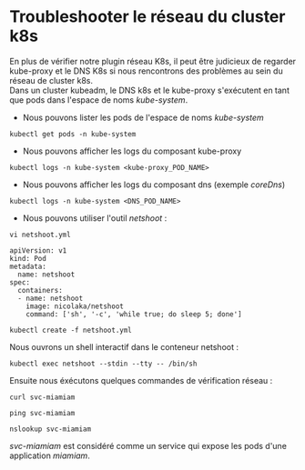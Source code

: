# Troubleshooter le réseau du cluster k8s
En plus de vérifier notre plugin réseau K8s, il peut être judicieux de regarder kube-proxy et le DNS K8s si nous rencontrons des problèmes au sein du réseau de cluster k8s.<br>
Dans un cluster kubeadm, le DNS k8s et le kube-proxy s'exécutent en tant que pods dans l'espace de noms *kube-system*.
<br>

- Nous pouvons lister les pods de l'espace de noms *kube-system*
```
kubectl get pods -n kube-system
``` 

- Nous pouvons afficher les logs du composant kube-proxy
```
kubectl logs -n kube-system <kube-proxy_POD_NAME>
```

- Nous pouvons afficher les logs du composant dns (exemple *coreDns*)
```
kubectl logs -n kube-system <DNS_POD_NAME>
```

- Nous pouvons utiliser l'outil *netshoot* :
```
vi netshoot.yml
```

```
apiVersion: v1
kind: Pod
metadata:
  name: netshoot
spec:
  containers:
  - name: netshoot
    image: nicolaka/netshoot
    command: ['sh', '-c', 'while true; do sleep 5; done']
```

```
kubectl create -f netshoot.yml
```

Nous ouvrons un shell interactif dans le conteneur netshoot :
```
kubectl exec netshoot --stdin --tty -- /bin/sh
```

Ensuite nous éxécutons quelques commandes de vérification réseau :
```
curl svc-miamiam

ping svc-miamiam

nslookup svc-miamiam
```

*svc-miamiam* est considéré comme un service qui expose les pods d'une application *miamiam*.